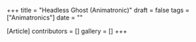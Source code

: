+++
title = "Headless Ghost (Animatronic)"
draft = false
tags = ["Animatronics"]
date = ""

[Article]
contributors = []
gallery = []
+++